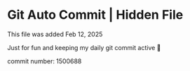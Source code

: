 # Git Auto Commit | Hidden File

This file was added Feb 12, 2025

Just for fun and keeping my daily git commit active 🤪

commit number: 1500688
